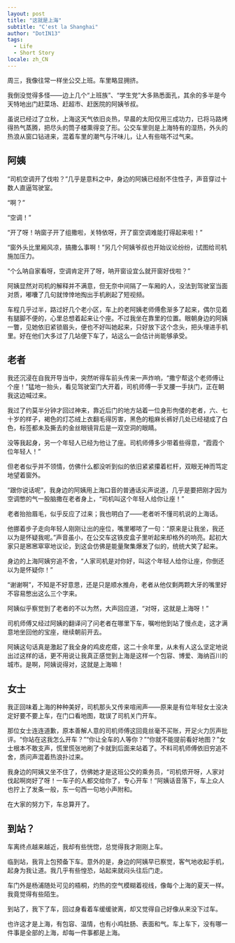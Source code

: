 ```yaml
---
layout: post
title: "这就是上海"
subtitle: "C'est la Shanghai"
author: "DotIN13"
tags:
  - Life
  - Short Story
locale: zh_CN
---
```


周三，我像往常一样坐公交上班。车里略显拥挤。

我倒没觉得多怪——边上几个“上班族”、“学生党”大多熟悉面孔，其余的多半是今天特地出门赶菜场、赶超市、赶医院的阿姨爷叔。

虽说已经过了立秋，上海这天气依旧炎热，早晨的太阳仅用三成功力，已将马路烤得热气蒸腾，把尽头的筒子楼熏得变了形。公交车里则是上海特有的湿热，外头的热浪从窗口钻进来，混着车里的潮气与汗味儿，让人有些喘不过气来。

## 阿姨

“司机空调开了伐啦？”几乎是意料之中，身边的阿姨已经耐不住性子，声音穿过十数人直逼驾驶室。

“啊？”

“空调！”

“开了呀！呐窗子开了组撒啦，关特依呀，开了窗空调难能打得起来啦！”

“窗外头比里厢风凉，搞撒么事啊！”另几个阿姨爷叔也开始议论纷纷，试图给司机施加压力。

“个么呐自家看呀，空调肯定开了呀，呐开窗设宜么就开窗好伐啦？”

阿姨显然对司机的解释并不满意，但无奈中间隔了一车厢的人，没法到驾驶室当面对质，嘟囔了几句就悻悻地掏出手机刷起了短视频。

车程几乎过半，路过好几个老小区，车上的老阿姨老师傅愈渐多了起来，偶尔见着有腿脚不便的，心里总想着起来让个座。不过我坐在靠里的位置。眼朝身边的阿姨一瞥，见她依旧紧锁眉头，便也不好叫她起来，只好放下这个念头，把头埋进手机里。好在他们大多过了几站便下车了，站这么一会估计尚能够承受。

## 老者

我还沉浸在自我开导当中，突然听得车前头传来一声炸响，“撒宁帮这个老师傅让个座！”猛地一抬头，看见驾驶室门大开着，司机师傅一手叉腰一手扶门，正在朝我这边喊过来。

我过了约莫半分钟才回过神来，靠近后门的地方站着一位身形佝偻的老者，六、七十岁的样子，褐色的灯芯绒上衣翻毛得厉害，黑色的粗麻长裤好几处已经褪成了白色，标签都未及撕去的金丝眼镜背后是一双空洞的眼睛。

没等我起身，另一个年轻人已经为他让了座。司机师傅多少带着些得意，“霞霞个位年轻人！”

但老者似乎并不领情，仿佛什么都没听到似的依旧紧紧攥着栏杆，双眼无神而笃定地望着窗外。

“跟你说话呢”，我身边的阿姨用上海口音的普通话尖声说道，几乎是要把刚才因为空调憋的气一股脑撒在老者身上，“司机叫这个年轻人给你让座！”

老者抬抬眉毛，似乎反应了过来；我也明白了——老者听不懂司机说的上海话。

他挪着步子走向年轻人刚刚让出的座位，嘴里嘟哝了一句：“原来是让我坐，我还以为是怀疑我呢。”声音虽小，在公交车这铁皮盒子里听起来却格外的响亮。起初大家只是窸窸窣窣地议论，到这会仿佛是能量聚集爆发了似的，统统大笑了起来。

身边的上海阿姨穷追不舍，“人家司机是对你好，叫这个年轻人给你让座，你倒还以为是怀疑你！”

“谢谢啊”，不知是不好意思，还是只是顺水推舟，老者从他仅剩两颗大牙的嘴里好不容易憋出这么三个字来。

阿姨似乎察觉到了老者的不以为然，大声回应道，“对呀，这就是上海呀！”

司机师傅又经过阿姨的翻译问了问老者在哪里下车，嘱咐他到站了慢点走，这才满意地坐回他的宝座，继续朝前开去。

阿姨这句话真是激起了我全身的鸡皮疙瘩，这二十余年里，从未有人这么坚定地说出过这样的话，更不用说让我真正感觉到上海是这样一个包容、博爱、海纳百川的城市。是啊，阿姨说得对，这就是上海嘛！

## 女士

我正回味着上海的种种美好，司机那头又传来喧闹声——原来是有位年轻女士没决定好要不要上车，在门口看地图，耽误了司机关门开车。

那位女士连连道歉，原本善解人意的司机师傅这回竟丝毫不买账，开足火力厉声批评。“你站在这我怎么开车？”“你让全车的人等你？”“你就不能提前看好地图？”女士根本不敢支声，慌里慌张地刷了卡就到后面来站着了。不料司机师傅依旧穷追不舍，质问声混着热浪扑过来。

我身边的阿姨又坐不住了，仿佛她才是这班公交的乘务员，“司机侬开呀，人家对伐起啊岗好了呀！一车子的人都交给你了，专心开车！”阿姨话音落下，车上众人也拧上了发条一般，东一句西一句地小声附和。

在大家的努力下，车总算开了。

## 到站？

车离终点越来越近，我却有些恍惚，总觉得我才刚刚上车。

临到站，我背上包预备下车。意外的是，身边的阿姨早已察觉，客气地收起手机，起身为我让道。我几乎有些惶恐，站起来就闷头往后门走。

车门外是杨浦随处可见的梧桐，灼热的空气模糊着视线，像每个上海的夏天一样。我竟觉得有些陌生。

到站了，我下了车，回过身看着车缓缓驶离，却又觉得自己好像从来没下过车。

也许这才是上海，有包容、温情，也有小鸡肚肠、表面和气。车上车下，没有哪一件事是全部的上海，却每一件事都是上海。

